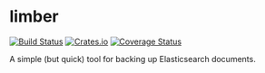 # limber
[![Build Status](https://img.shields.io/travis/whitfin/limber.svg)](https://travis-ci.org/whitfin/limber)
[![Crates.io](https://img.shields.io/crates/v/limber.svg)](https://crates.io/crates/limber)
[![Coverage Status](https://img.shields.io/coveralls/github/whitfin/limber.svg)](https://coveralls.io/github/whitfin/limber)

A simple (but quick) tool for backing up Elasticsearch documents.
